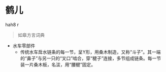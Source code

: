 # 鹤儿
hah8 r
> 如皋方言词典
- 水车零部件
  - 传统水车戽水链条的每一节，呈Y形，用桑木制造，又称“斗子”。其一端的“鼻子”与另一只的“叉口”啮合，穿“楗子”连接，多节组成链条。每一节装一片桑木板，名沷，用“腰楗”固定。
